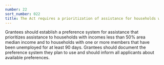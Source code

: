 ```yaml
---
number: 22
sort_number: 022
title: The Act requires a prioritization of assistance for households with incomes less than 50% of area median income or households with one or more individuals that have not been employed for the 90-day period preceding the date of application. How should grantees prioritize assistance? 
---
```


Grantees should establish a preference system for assistance that prioritizes assistance to households with incomes less than 50% area median income and to households with one or more members that have been unemployed for at least 90 days. Grantees should document the preference system they plan to use and should inform all applicants about available preferences.